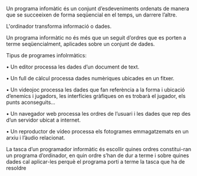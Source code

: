 Un programa infomàtic és un conjunt d’esdeveniments ordenats de manera que se succeeixen de forma seqüencial en el temps, un darrere l’altre.

L'ordinador transforma informació o dades.

Un programa informàtic no és més que un seguit d’ordres que es porten a terme seqüencialment, aplicades sobre un conjunt de dades.


Tipus de programes infolrmàtics:

• Un editor processa les dades d’un document de text.

• Un full de càlcul processa dades numèriques ubicades en un fitxer.

• Un videojoc processa les dades que fan referència a la forma i ubicació d’enemics i jugadors, les interfícies gràfiques on es trobarà el jugador, els punts aconseguits...

• Un navegador web processa les ordres de l’usuari i les dades que rep des d’un servidor ubicat a internet.

• Un reproductor de vídeo processa els fotogrames emmagatzemats en un arxiu i l’àudio relacionat.

La tasca d’un programador informàtic és escollir quines ordres constitui-ran un programa d’ordinador, en quin ordre s’han de dur a terme i sobre quines dades cal aplicar-les perquè el programa porti a terme la tasca que ha de resoldre
